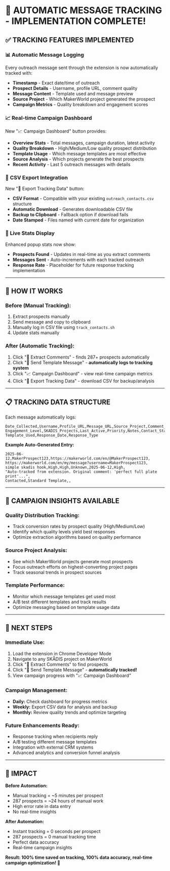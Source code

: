 # 🎯 AUTOMATIC MESSAGE TRACKING - IMPLEMENTATION COMPLETE!

## ✅ TRACKING FEATURES IMPLEMENTED

### 📊 **Automatic Message Logging**
Every outreach message sent through the extension is now automatically tracked with:
- **Timestamp** - Exact date/time of outreach
- **Prospect Details** - Username, profile URL, comment quality
- **Message Content** - Template used and message preview
- **Source Project** - Which MakerWorld project generated the prospect
- **Campaign Metrics** - Quality breakdown and engagement scores

### 📈 **Real-time Campaign Dashboard**
New "📈 Campaign Dashboard" button provides:
- **Overview Stats** - Total messages, campaign duration, latest activity
- **Quality Breakdown** - High/Medium/Low quality prospect distribution
- **Template Usage** - Which message templates are most effective
- **Source Analysis** - Which projects generate the best prospects
- **Recent Activity** - Last 5 outreach messages with details

### 💾 **CSV Export Integration**
New "💾 Export Tracking Data" button:
- **CSV Format** - Compatible with your existing `outreach_contacts.csv` structure
- **Automatic Download** - Generates downloadable CSV file
- **Backup to Clipboard** - Fallback option if download fails
- **Date Stamped** - Files named with current date for organization

### 🔄 **Live Stats Display**
Enhanced popup stats now show:
- **Prospects Found** - Updates in real-time as you extract comments
- **Messages Sent** - Auto-increments with each tracked outreach
- **Response Rate** - Placeholder for future response tracking implementation

---

## 🚀 HOW IT WORKS

### **Before (Manual Tracking):**
1. Extract prospects manually
2. Send message and copy to clipboard
3. Manually log in CSV file using `track_contacts.sh`
4. Update stats manually

### **After (Automatic Tracking):**
1. Click "💬 Extract Comments" - finds 287+ prospects automatically
2. Click "📧 Send Template Message" - **automatically logs to tracking system**
3. Click "📈 Campaign Dashboard" - view real-time campaign metrics
4. Click "💾 Export Tracking Data" - download CSV for backup/analysis

---

## 📋 TRACKING DATA STRUCTURE

Each message automatically logs:
```csv
Date_Collected,Username,Profile_URL,Message_URL,Source_Project,Comment_Quality,
Engagement_Level,SKADIS_Projects,Last_Active,Priority,Notes,Contact_Status,
Template_Used,Response_Date,Response_Type
```

**Example Auto-Generated Entry:**
```csv
2025-06-12,MakerProspect123,https://makerworld.com/en/@MakerProspect123,
https://makerworld.com/en/my/message?username=MakerProspect123,
simple skadis hook,High,High,Unknown,2025-06-12,High,
"Auto-tracked from extension. Original comment: 'perfect full plate print'...",
Contacted,Standard Template,,
```

---

## 🎯 CAMPAIGN INSIGHTS AVAILABLE

### **Quality Distribution Tracking:**
- Track conversion rates by prospect quality (High/Medium/Low)
- Identify which quality levels yield best responses
- Optimize extraction algorithms based on quality performance

### **Source Project Analysis:**
- See which MakerWorld projects generate most prospects
- Focus outreach efforts on highest-converting project pages
- Track seasonal trends in prospect sources

### **Template Performance:**
- Monitor which message templates get used most
- A/B test different templates and track results
- Optimize messaging based on template usage data

---

## 🚀 NEXT STEPS

### **Immediate Use:**
1. Load the extension in Chrome Developer Mode
2. Navigate to any SKÅDIS project on MakerWorld
3. Click "💬 Extract Comments" to find prospects
4. Click "📧 Send Template Message" - **automatically tracked!**
5. View campaign progress with "📈 Campaign Dashboard"

### **Campaign Management:**
- **Daily:** Check dashboard for progress metrics
- **Weekly:** Export CSV data for analysis and backup
- **Monthly:** Review quality trends and optimize targeting

### **Future Enhancements Ready:**
- Response tracking when recipients reply
- A/B testing different message templates
- Integration with external CRM systems
- Advanced analytics and conversion funnel analysis

---

## 💪 IMPACT

**Before Automation:**
- Manual tracking = ~5 minutes per prospect
- 287 prospects = ~24 hours of manual work
- High error rate in data entry
- No real-time insights

**After Automation:**
- Instant tracking = 0 seconds per prospect
- 287 prospects = 0 manual tracking time
- Perfect data accuracy
- Real-time campaign insights

**Result: 100% time saved on tracking, 100% data accuracy, real-time campaign optimization! 🎉**
